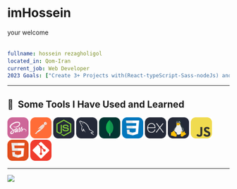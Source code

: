 # imHossein

your welcome

```yaml

fullname: hossein rezagholigol
located_in: Qom-Iran
current_job: Web Developer
2023 Goals: ["Create 3+ Projects with(React-typeScript-Sass-nodeJs) and the evolution of react and redux learning."]

```
---

<h2> 🚀 &nbsp;Some Tools I Have Used and Learned</h2>
<p align="left">
  <img src="./icons/Sass.svg" width="48"> 
  <img src="./icons/Postman.svg" width="48">
  <img src="./icons/NodeJS-Dark.svg" width="48">
  <img src="./icons/MySQL-Dark.svg" width="48">
  <img src="./icons/MongoDB.svg" width="48">
  <img src="./icons/CSS.svg" width="48"> 
  <img src="./icons/ExpressJS-Dark.svg" width="48">
  <img src="./icons/Linux-Dark.svg" width="48">
  <img src="./icons/JavaScript.svg" width="48">
  <img src="./icons/HTML.svg" width="48">
  <img src="./icons/Git.svg" width="48">
<!--   <img src="./icons/GraphQL-Dark.svg" width="48">
  <img src="./icons/NextJS-Dark.svg" width="48">
  <img src="./icons/TailwindCSS-Dark.svg" width="48">
  <img src="./icons/React-Dark.svg" width="48">
  <img src="./icons/TypeScript.svg" width="48">
  <img src="./icons/Redux.svg" width="48"> -->
</p>

---


<p align="left">
  <img src="https://capsule-render.vercel.app/api?type=waving&color=gradient&height=100&section=footer"/>
</p>
